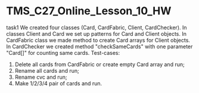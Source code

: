 # TMS_C27_Online_Lesson_10_HW
task1
We created four classes (Card, CardFabric, Client, CardChecker). 
In classes Client and Card we set up patterns for Card and Client objects. 
In CardFabric class we made method to create Card arrays for Client objects. 
In CardChecker we created method "checkSameCards" with one parameter "Card[]" for counting same cards. 
Test-cases:
1. Delete all cards from CardFabric or create empty Card array and run;
2. Rename all cards and run;
3. Rename cvc and run;
4. Make 1/2/3/4 pair of cards and run.
